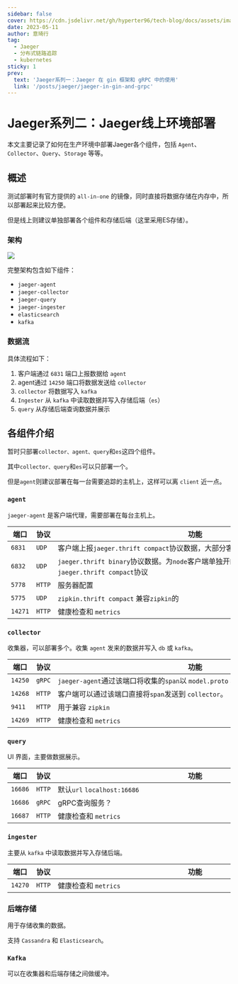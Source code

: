 ```yaml
---
sidebar: false
cover: https://cdn.jsdelivr.net/gh/hyperter96/tech-blog/docs/assets/images/jaeger-cover1.jpg
date: 2023-05-11
author: 意琦行
tag:
  - Jaeger
  - 分布式链路追踪
  - kubernetes
sticky: 1
prev:
  text: 'Jaeger系列一：Jaeger 在 gin 框架和 gRPC 中的使用'
  link: '/posts/jaeger/jaeger-in-gin-and-grpc'
---
```


# Jaeger系列二：Jaeger线上环境部署

本文主要记录了如何在生产环境中部署Jaeger各个组件，包括 `Agent`、`Collector`、`Query`、`Storage` 等等。

##  概述

测试部署时有官方提供的 `all-in-one` 的镜像，同时直接将数据存储在内存中，所以部署起来比较方便。

但是线上则建议单独部署各个组件和存储后端（这里采用ES存储）。

### 架构

![](https://cdn.jsdelivr.net/gh/lixd/blog/images/tracing/jaeger-architecture.png)

完整架构包含如下组件：

- `jaeger-agent`
- `jaeger-collector`
- `jaeger-query`
- `jaeger-ingester`
- `elasticsearch`
- `kafka`

### 数据流

具体流程如下：

1. 客户端通过 `6831` 端口上报数据给 `agent`
2. agent通过 `14250` 端口将数据发送给 `collector`
3. `collector` 将数据写入 `kafka`
4. `Ingester` 从 `kafka` 中读取数据并写入存储后端（`es`）
5. `query` 从存储后端查询数据并展示

## 各组件介绍

暂时只部署`collector、agent、query`和`es`这四个组件。

其中`collector、query`和`es`可以只部署一个。

但是`agent`则建议部署在每一台需要追踪的主机上，这样可以离 `client` 近一点。

### `agent`

`jaeger-agent` 是客户端代理，需要部署在每台主机上。

|端口   |协议 |<div style="width:620px">功能</div>|
|------|-----|------------------------------------------------------------------------------------------------------|
|`6831`|`UDP`|客户端上报`jaeger.thrift compact`协议数据，大部分客户端都使用这个|
|`6832`|`UDP`|`jaeger.thrift binary`协议数据。为`node`客户端单独开的一个端口，因为`node`不支持`jaeger.thrift compact`协议|
|`5778`|`HTTP`|服务器配置|
|`5775`|`UDP`|`zipkin.thrift compact` 兼容`zipkin`的|
|`14271`|`HTTP`|健康检查和 `metrics`|

### `collector`

收集器，可以部署多个。收集 `agent` 发来的数据并写入 `db` 或 `kafka`。

|端口   |协议 |<div style="width:620px">功能</div>|
|------|-----|------------------------------------------------------------------------------------------------------|
|`14250`|`gRPC`|`jaeger-agent`通过该端口将收集的`span`以 `model.proto` 格式发送到 `collector`|
|`14268`|`HTTP`|客户端可以通过该端口直接将`span`发送到 `collector`。|
|`9411`|`HTTP`|	用于兼容 `zipkin`|
|`14269`|`HTTP`|健康检查和 `metrics`|

### `query`

UI 界面，主要做数据展示。

|端口   |协议 |<div style="width:620px">功能</div>|
|------|-----|------------------------------------------------------------------------------------------------------|
|`16686`|`HTTP`|默认`url` `localhost:16686`|
|`16686`|`gRPC`|gRPC查询服务？|
|`16687`|`HTTP`|健康检查和 `metrics`|

### `ingester`
主要从 `kafka` 中读取数据并写入存储后端。

|端口   |协议 |<div style="width:620px">功能</div>|
|------|-----|------------------------------------------------------------------------------------------------------|
|`14270`|`HTTP`|健康检查和 `metrics`|

### 后端存储

用于存储收集的数据。

支持 `Cassandra` 和 `Elasticsearch`。

### `Kafka`

可以在收集器和后端存储之间做缓冲。

